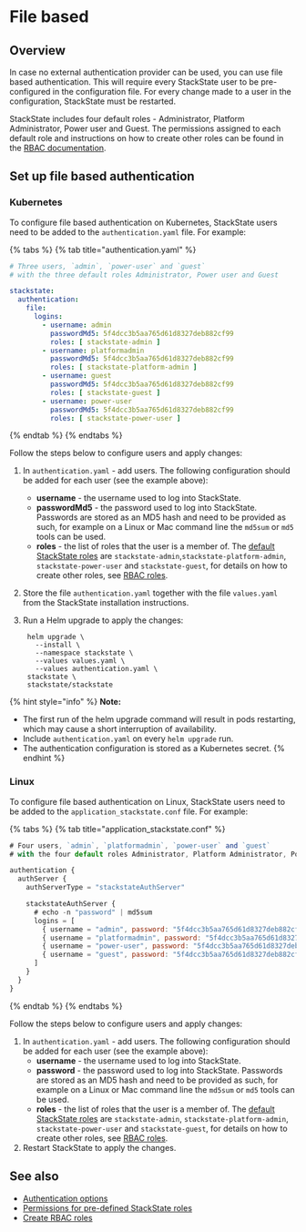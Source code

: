 # File based

## Overview

In case no external authentication provider can be used, you can use file based authentication. This will require every StackState user to be pre-configured in the configuration file. For every change made to a user in the configuration, StackState must be restarted.

StackState includes four default roles - Administrator, Platform Administrator, Power user and Guest. The permissions assigned to each default role and instructions on how to create other roles can be found in the [RBAC documentation](../rbac/role_based_access_control.md).

## Set up file based authentication

### Kubernetes

To configure file based authentication on Kubernetes, StackState users need to be added to the `authentication.yaml` file. For example:

{% tabs %}
{% tab title="authentication.yaml" %}
```yaml
# Three users, `admin`, `power-user` and `guest`
# with the three default roles Administrator, Power user and Guest

stackstate:
  authentication:
    file:
      logins:
        - username: admin
          passwordMd5: 5f4dcc3b5aa765d61d8327deb882cf99
          roles: [ stackstate-admin ]
        - username: platformadmin
          passwordMd5: 5f4dcc3b5aa765d61d8327deb882cf99
          roles: [ stackstate-platform-admin ]
        - username: guest
          passwordMd5: 5f4dcc3b5aa765d61d8327deb882cf99
          roles: [ stackstate-guest ]
        - username: power-user
          passwordMd5: 5f4dcc3b5aa765d61d8327deb882cf99
          roles: [ stackstate-power-user ]
```
{% endtab %}
{% endtabs %}

Follow the steps below to configure users and apply changes:

1. In `authentication.yaml` - add users. The following configuration should be added for each user \(see the example above\):
   * **username** - the username used to log into StackState.
   * **passwordMd5** - the password used to log into StackState. Passwords are stored as an MD5 hash and need to be provided as such, for example on a Linux or Mac command line the `md5sum` or `md5` tools can be used.
   * **roles** - the list of roles that the user is a member of. The [default StackState roles](../rbac/rbac_permissions.md#predefined-roles) are `stackstate-admin`,`stackstate-platform-admin`, `stackstate-power-user` and `stackstate-guest`, for details on how to create other roles, see [RBAC roles](../rbac/rbac_roles.md).
2. Store the file `authentication.yaml` together with the file `values.yaml` from the StackState installation instructions.
3. Run a Helm upgrade to apply the changes:

   ```text
    helm upgrade \
      --install \
      --namespace stackstate \
      --values values.yaml \
      --values authentication.yaml \
    stackstate \
    stackstate/stackstate
   ```

{% hint style="info" %}
**Note:**

* The first run of the helm upgrade command will result in pods restarting, which may cause a short interruption of availability.
* Include `authentication.yaml` on every `helm upgrade` run.
* The authentication configuration is stored as a Kubernetes secret.
{% endhint %}

### Linux

To configure file based authentication on Linux, StackState users need to be added to the `application_stackstate.conf` file. For example:

{% tabs %}
{% tab title="application\_stackstate.conf" %}
```javascript
# Four users, `admin`, `platformadmin`, `power-user` and `guest`
# with the four default roles Administrator, Platform Administrator, Power user and Guest

authentication {
  authServer {
    authServerType = "stackstateAuthServer"

    stackstateAuthServer {
      # echo -n "password" | md5sum
      logins = [
        { username = "admin", password: "5f4dcc3b5aa765d61d8327deb882cf99", roles = ["stackstate-admin"] }
        { username = "platformadmin", password: "5f4dcc3b5aa765d61d8327deb882cf99", roles = ["stackstate-platform-admin"] }
        { username = "power-user", password: "5f4dcc3b5aa765d61d8327deb882cf99", roles = ["stackstate-power-user"] }
        { username = "guest", password: "5f4dcc3b5aa765d61d8327deb882cf99", roles = ["stackstate-guest"] }
      ]
    }
  }
}
```
{% endtab %}
{% endtabs %}

Follow the steps below to configure users and apply changes:

1. In `authentication.yaml` - add users. The following configuration should be added for each user \(see the example above\):
   * **username** - the username used to log into StackState.
   * **password** - the password used to log into StackState. Passwords are stored as an MD5 hash and need to be provided as such, for example on a Linux or Mac command line the `md5sum` or `md5` tools can be used.
   * **roles** - the list of roles that the user is a member of. The [default StackState roles](../rbac/rbac_permissions.md#predefined-roles) are `stackstate-admin`, `stackstate-platform-admin`, `stackstate-power-user` and `stackstate-guest`, for details on how to create other roles, see [RBAC roles](../rbac/rbac_roles.md).
2. Restart StackState to apply the changes.

## See also

* [Authentication options](authentication_options.md)
* [Permissions for pre-defined StackState roles](../rbac/rbac_permissions.md#predefined-roles)
* [Create RBAC roles](../rbac/rbac_roles.md)
